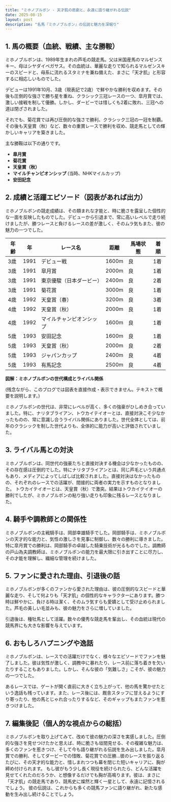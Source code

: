 ```yaml
---
title: "ミホノブルボン - 天才肌の悲劇と、永遠に語り継がれる伝説"
date: 2025-08-15
layout: post
description: "名馬『ミホノブルボン』の伝説と魅力を深堀り"
---
```


## 1. 馬の概要（血統、戦績、主な勝鞍）

ミホノブルボンは、1989年生まれの芦毛の競走馬。父は米国産馬のマルゼンスキー、母はシヤダイペガサス。その血統は、華麗な走りで知られるマルゼンスキーのスピードと、母系に流れるスタミナを兼ね備えた、まさに「天才肌」と形容するに相応しいものでした。

デビューは1991年10月、3歳（現表記で2歳）で鮮やかな勝利を収めます。その後も圧倒的な強さで勝ち星を重ね、クラシック三冠レースの一つ、皐月賞では、激しい接戦を制して優勝。しかし、ダービーでは惜しくも2着に敗れ、三冠への道は閉ざされました。

それでも、菊花賞では再び圧倒的な強さで勝利、クラシック三冠の一冠を制覇。その後も天皇賞（秋）など、数々の重賞レースで勝利を収め、競走馬としての輝かしいキャリアを築きました。

主な勝鞍は以下の通りです。

* **皐月賞**
* **菊花賞**
* **天皇賞（秋）**
* **マイルチャンピオンシップ** (当時、NHKマイルカップ)
* **安田記念**


## 2. 成績と活躍エピソード（図表があれば出力）

ミホノブルボンの競走成績は、その類まれな才能と、時に脆さを露呈した個性的な一面を反映したものでした。デビューから引退まで、常に高いレベルで走り続けましたが、勝つレースと負けるレースの差が激しく、そのムラ気もまた、彼の魅力の一つでした。

| 年齢 | 年 | レース名 | 距離 | 馬場状態 | 着順 |
|---|---|---|---|---|---|
| 3歳 | 1991 | デビュー戦 | 1600m | 良 | 1着 |
| 3歳 | 1991 | 皐月賞 | 2000m | 良 | 1着 |
| 3歳 | 1991 | 東京優駿（日本ダービー） | 2400m | 良 | 2着 |
| 3歳 | 1991 | 菊花賞 | 3000m | 良 | 1着 |
| 4歳 | 1992 | 天皇賞（春） | 3200m | 良 | 3着 |
| 4歳 | 1992 | 天皇賞（秋） | 2000m | 良 | 1着 |
| 4歳 | 1992 | マイルチャンピオンシップ | 1600m | 良 | 1着 |
| 5歳 | 1993 | 安田記念 | 1600m | 良 | 1着 |
| 5歳 | 1993 | 天皇賞（秋） | 2000m | 良 | 2着 |
| 5歳 | 1993 | ジャパンカップ | 2400m | 良 | 4着 |
| 5歳 | 1993 | 有馬記念 | 2500m | 良 | 4着 |


**図解：ミホノブルボンの世代構成とライバル関係**

(残念ながら、このブログでは図表を直接作成・表示できません。テキストで概要を説明します。)

ミホノブルボンの世代は、非常にレベルが高く、多くの強豪がひしめき合っていました。特に、ナリタブライアン、トウカイテイオーとは、直接対決こそ少なかったものの、常に意識し合うライバル関係にありました。世代全体としては、前年のクラシックを制した世代よりも、全体的に能力が高いと評価されていました。


## 3. ライバル馬との対決

ミホノブルボンは、同世代の強豪たちと直接対決する機会は少なかったものの、その存在感は圧倒的でした。特にナリタブライアンとは、同じ芦毛という共通点もあり、メディアによってしばしば比較されました。直接対決はなかったものの、それぞれのレースでの活躍が、間接的に両者の実力を示すものとなりました。  トウカイテイオーとは、天皇賞（秋）で激突。結果はトウカイテイオーの勝利でしたが、ミホノブルボンの粘り強い走りも印象に残るレースとなりました。


## 4. 騎手や調教師との関係性

ミホノブルボンの主戦騎手は、岡部幸雄騎手でした。岡部騎手は、ミホノブルボンの天才的な能力と、気性の激しさを見事に制御し、数々の勝利に導きました。特に皐月賞での勝利は、岡部騎手の卓越した騎乗技術が光るものでした。調教師の戸山為夫調教師は、ミホノブルボンの能力を最大限に引き出すことに尽力し、その才能を理解し、繊細な管理を続けました。


## 5. ファンに愛された理由、引退後の話

ミホノブルボンが多くのファンから愛された理由は、彼の圧倒的なスピードと華麗な走り、そして何よりも「天才肌」の個性的なキャラクターにあります。勝つ時は鮮やかに、負ける時は潔く、そのムラ気すらも愛嬌として受け止められました。芦毛の美しい毛並みも、彼の魅力をさらに増していました。

引退後は、種牡馬として活躍。数々の優秀な競走馬を輩出し、その血統は現代の競馬界にも大きな影響を与えています。


## 6. おもしろハプニングや逸話

ミホノブルボンは、レースでの活躍だけでなく、様々なエピソードでファンを魅了しました。彼は気性が激しく、調教中に暴れたり、レース前に落ち着きを欠いたりすることもありました。しかし、そんな彼の「気難しさ」こそが、彼の魅力の一つでした。

あるレースでは、ゲートが開く直前に大きく立ち上がって、他の馬を驚かせたという逸話も残っています。また、レース後には、厩舎スタッフに甘えるようにすり寄ったり、他の馬とじゃれ合ったりするなど、そのギャップもまたファンを惹きつけました。


## 7. 編集後記（個人的な視点からの総括）

ミホノブルボンを取り上げてみて、改めて彼の魅力の深さを実感しました。圧倒的な強さを見せつけたかと思えば、時に脆さも垣間見せる、その複雑な魅力は、多くのファンを惹きつけ、そして今も語り継がれる伝説を生み出しました。皐月賞での勝利、そしてダービーでの惜敗、菊花賞での圧勝…彼のレースを振り返るたびに、その天才的な能力と、惜しまれつつも幕を閉じた短いキャリアに、胸が締め付けられます。  もし彼がもう少し長く現役を続けられたら、どんな活躍を見せてくれたのだろうか、と想像するだけでも胸が高鳴ります。彼は、まさに「天才肌」の競走馬であり、競馬史に燦然と輝く一星として、永遠に記憶されるでしょう。  彼の伝説は、これからも多くの競馬ファンに語り継がれ、新たな感動を生み出し続けることでしょう。
